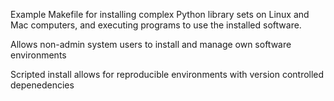Example Makefile for installing complex Python library sets on Linux and Mac computers, and executing programs to use the installed software. 

Allows non-admin system users to install and manage own software environments

Scripted install allows for reproducible environments with version controlled depenedencies
